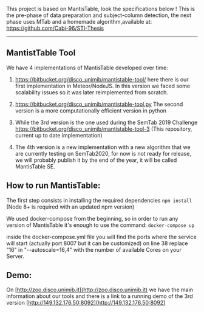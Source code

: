 

This project is based on MantisTable, look the specifications below ! 
This is the pre-phase of data preparation and subject-column detection, the next phase uses MTab and a homemade algorithm,available at: https://github.com/Cabi-96/STI-Thesis


-----------------------------------------------------------------------------------------------------------------------------------------------------------



## MantistTable Tool

We have 4 implementations of MantisTable developed over time:

1. https://bitbucket.org/disco_unimib/mantistable-tool/
here there is our first implementation in Meteor/NodeJS.
In this version we faced some scalability issues so it was later reimplemented from scratch.

2. https://bitbucket.org/disco_unimib/mantistable-tool.py
The second version is a more computationally efficient version in python

3. While the 3rd version is the one used during the SemTab 2019 Challenge
https://bitbucket.org/disco_unimib/mantistable-tool-3
(This repository, current up to date implementation)

4. The 4th version is a new implementation with a new algorithm that we are currently testing on SemTab2020,
for now is not ready for release, we will probably publish it by the end of the year, it will be called MantisTable SE.


## How to run MantisTable:

The first step consists in installing the required dependencies
    `npm install`
(Node 8+ is required with an updated npm version)

We used docker-compose from the beginning, so in order to run any version of MantisTable it's enough to use the command:
    `docker-compose up`

inside the docker-compose.yml file you will find the ports where the service will start
(actually port 8007 but it can be customized)
on line 38 replace "16" in "--autoscale=16,4" with the number of available Cores on your Server.

## Demo:
On [http://zoo.disco.unimib.it](http://zoo.disco.unimib.it) we have the main information about our tools and there is a link to a running demo of the 3rd version [http://149.132.176.50:8092](http://149.132.176.50:8092) 
